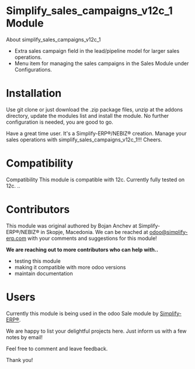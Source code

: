 # Simplify_sales_campaigns_v12c_1 Module

About simplify_sales_campaigns_v12c_1

- Extra sales campaign field in the lead/pipeline model for larger sales operations.
- Menu item for managing the sales campaigns in the Sales Module under Configurations.

# Installation

Use git clone or just download the .zip package files, unzip at the addons directory, update the modules list and
install the module. No further configuration is needed, you are good to go.

Have a great time user. It's a Simplify-ERP®/NEBIZ® creation. Manage your sales operations with simplify_sales_campaigns_v12c_1!!! Cheers.

# Compatibility

Compatibility This module is compatible with 12c. Currently fully tested on 12c. ..

# Contributors

This module was original authored by Bojan Anchev at Simplify-ERP®/NEBIZ® in Skopje, Macedonia. We can
be reached at odoo@simplify-erp.com with your comments and suggestions for this module!

**We are reaching out to more contributors who can help with..**

- testing this module
- making it compatible with more odoo versions
- maintain documentation

# Users

Currently this module is being used in the odoo Sale module by [Simplify-ERP®](#there_you_go).

We are happy to list your delightful projects here. Just inform us with a few notes by email!

Feel free to comment and leave feedback.

Thank you!
